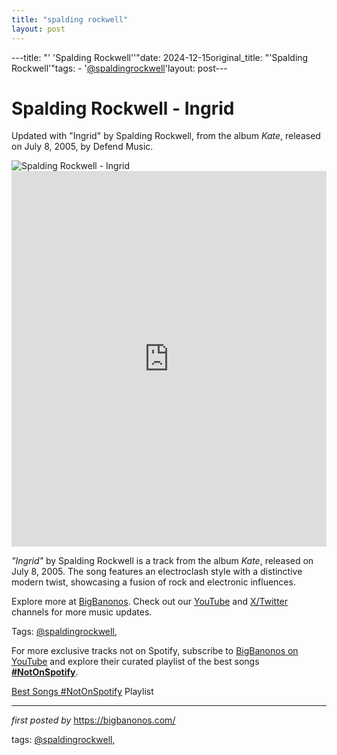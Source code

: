 ```yaml
---
title: "spalding rockwell"
layout: post
---
```

---title: "' 'Spalding Rockwell''"date: 2024-12-15original_title: "'Spalding Rockwell'"tags:  - '[@spaldingrockwell](/tags/spaldingrockwell/)'layout: post---<!-- Title of the Post --><h1 >Spalding Rockwell - Ingrid</h1> <!-- Introductory Text --><p >Updated with "Ingrid" by Spalding Rockwell, from the album *Kate*, released on July 8, 2005, by Defend Music.</p> <!-- Featured Image --><div > <img src="https://static.wixstatic.com/media/b73459_5946f02606ce4d7d81b687ad09794fd1~mv2.jpg/v1/fill/w_280,h_210,fp_0.50_0.50,q_90,enc_auto/b73459_5946f02606ce4d7d81b687ad09794fd1~mv2.webp" alt="Spalding Rockwell - Ingrid" /></div> <!-- YouTube Video Embed --><div > <iframe width="100%" height="601" src="https://www.youtube.com/embed/ytWMiVY6Ivk" title="Ingrid" frameborder="0" allow="accelerometer; autoplay; clipboard-write; encrypted-media; gyroscope; picture-in-picture; web-share" referrerpolicy="strict-origin-when-cross-origin" allowfullscreen></iframe></div> <!-- Song Information --><div > <p><em>"Ingrid"</em> by Spalding Rockwell is a track from the album *Kate*, released on July 8, 2005. The song features an electroclash style with a distinctive modern twist, showcasing a fusion of rock and electronic influences.</p></div> <!-- Footer Links --><div > <p>Explore more at <a href="https://bigbanonos.com/" target="_blank">BigBanonos</a>. Check out our <a href="https://www.youtube.com/[@BigBanonos](/tags/BigBanonos/)" target="_blank">YouTube</a> and <a href="https://x.com/bigbanonos" target="_blank">X/Twitter</a> channels for more music updates.</p></div> <!-- Tags --><p >Tags: [@spaldingrockwell](/tags/spaldingrockwell/),</p><!--Subscribe and Playlist Links--><div>    <p>For more exclusive tracks not on Spotify, subscribe to <a href="https://www.youtube.com/[@BigBanonos](/tags/BigBanonos/)" target="_blank">BigBanonos on YouTube</a> and explore their curated playlist of the best songs <strong>[#NotOnSpotify](/tags/NotOnSpotify/)</strong>.</p>    <p><a href="https://www.youtube.com/playlist?list=PLtuNtuTatqI0kFahUCbtbfenC_ET5O_tr" target="_blank">Best Songs [#NotOnSpotify](/tags/NotOnSpotify/) Playlist<br /></a></p></div><hr /><p><em>first posted by</em> <a href="https://bigbanonos.com/" rel="noopener" target="_new">https://bigbanonos.com/</a></p><p>tags: [@spaldingrockwell](/tags/spaldingrockwell/),</p>